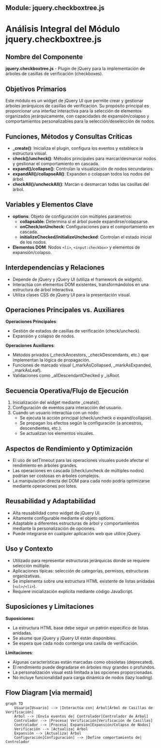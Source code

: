 ## Module: jquery.checkboxtree.js

# Análisis Integral del Módulo jquery.checkboxtree.js

## Nombre del Componente
**jquery.checkboxtree.js** - Plugin de jQuery para la implementación de árboles de casillas de verificación (checkboxes).

## Objetivos Primarios
Este módulo es un widget de jQuery UI que permite crear y gestionar árboles jerárquicos de casillas de verificación. Su propósito principal es proporcionar una interfaz interactiva para la selección de elementos organizados jerárquicamente, con capacidades de expansión/colapso y comportamientos personalizables para la selección/deselección de nodos.

## Funciones, Métodos y Consultas Críticas
- **_create()**: Inicializa el plugin, configura los eventos y establece la estructura visual.
- **check()/uncheck()**: Métodos principales para marcar/desmarcar nodos y gestionar el comportamiento en cascada.
- **expand()/collapse()**: Controlan la visualización de nodos secundarios.
- **expandAll()/collapseAll()**: Expanden o colapsan todos los nodos del árbol.
- **checkAll()/uncheckAll()**: Marcan o desmarcan todas las casillas del árbol.

## Variables y Elementos Clave
- **options**: Objeto de configuración con múltiples parámetros:
  - **collapsable**: Determina si el árbol puede expandirse/colapsarse.
  - **onCheck/onUncheck**: Configuraciones para el comportamiento en cascada.
  - **initializeChecked/initializeUnchecked**: Controlan el estado inicial de los nodos.
- **Elementos DOM**: Nodos `<li>`, `<input:checkbox>` y elementos de expansión/colapso.

## Interdependencias y Relaciones
- Depende de jQuery y jQuery UI (utiliza el framework de widgets).
- Interactúa con elementos DOM existentes, transformándolos en una estructura de árbol interactiva.
- Utiliza clases CSS de jQuery UI para la presentación visual.

## Operaciones Principales vs. Auxiliares
**Operaciones Principales**:
- Gestión de estados de casillas de verificación (check/uncheck).
- Expansión y colapso de nodos.

**Operaciones Auxiliares**:
- Métodos privados (_checkAncestors, _checkDescendants, etc.) que implementan la lógica de propagación.
- Funciones de marcado visual (_markAsCollapsed, _markAsExpanded, _markAsLeaf).
- Validaciones como _allDescendantChecked y _isRoot.

## Secuencia Operativa/Flujo de Ejecución
1. Inicialización del widget mediante _create().
2. Configuración de eventos para interacción del usuario.
3. Cuando un usuario interactúa con un nodo:
   - Se ejecuta la acción principal (check/uncheck o expand/collapse).
   - Se propagan los efectos según la configuración (a ancestros, descendientes, etc.).
   - Se actualizan los elementos visuales.

## Aspectos de Rendimiento y Optimización
- El uso de setTimeout para las operaciones visuales puede afectar el rendimiento en árboles grandes.
- Las operaciones en cascada (check/uncheck de múltiples nodos) podrían ser costosas en árboles complejos.
- La manipulación directa del DOM para cada nodo podría optimizarse mediante operaciones por lotes.

## Reusabilidad y Adaptabilidad
- Alta reusabilidad como widget de jQuery UI.
- Altamente configurable mediante el objeto options.
- Adaptable a diferentes estructuras de árbol y comportamientos mediante la personalización de opciones.
- Puede integrarse en cualquier aplicación web que utilice jQuery.

## Uso y Contexto
- Utilizado para representar estructuras jerárquicas donde se requiere selección múltiple.
- Aplicaciones típicas: selección de categorías, permisos, estructuras organizativas.
- Se implementa sobre una estructura HTML existente de listas anidadas (`<ul>/<li>`).
- Requiere inicialización explícita mediante código JavaScript.

## Suposiciones y Limitaciones
**Suposiciones**:
- La estructura HTML base debe seguir un patrón específico de listas anidadas.
- Se asume que jQuery y jQuery UI están disponibles.
- Se espera que cada nodo contenga una casilla de verificación.

**Limitaciones**:
- Algunas características están marcadas como obsoletas (deprecated).
- El rendimiento puede degradarse en árboles muy grandes o profundos.
- La personalización visual está limitada a las opciones proporcionadas.
- No incluye funcionalidad para carga dinámica de nodos (lazy loading).
## Flow Diagram [via mermaid]
```mermaid
graph TD
    Usuario[Usuario] --> |Interactúa con| Árbol[Árbol de Casillas de Verificación]
    Árbol --> |Envía eventos de| Controlador[Controlador de Árbol]
    Controlador --> |Procesa| Verificación[Verificación de Casillas]
    Controlador --> |Procesa| Expansión[Expansión/Colapso de Nodos]
    Verificación --> |Actualiza| Árbol
    Expansión --> |Actualiza| Árbol
    Configuración[Configuración] --> |Define comportamiento de| Controlador
```
